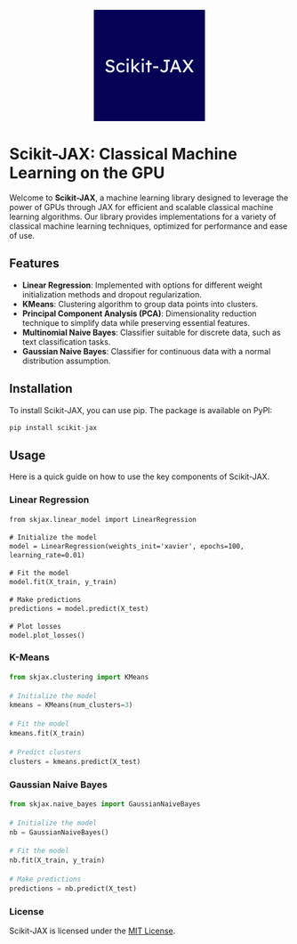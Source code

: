 <p align="center">
  <img src="assets/logo.png" alt="Alt text"/>
</p>

# Scikit-JAX: Classical Machine Learning on the GPU

Welcome to **Scikit-JAX**, a machine learning library designed to leverage the power of GPUs through JAX for efficient and scalable classical machine learning algorithms. Our library provides implementations for a variety of classical machine learning techniques, optimized for performance and ease of use.

## Features

- **Linear Regression**: Implemented with options for different weight initialization methods and dropout regularization.
- **KMeans**: Clustering algorithm to group data points into clusters.
- **Principal Component Analysis (PCA)**: Dimensionality reduction technique to simplify data while preserving essential features.
- **Multinomial Naive Bayes**: Classifier suitable for discrete data, such as text classification tasks.
- **Gaussian Naive Bayes**: Classifier for continuous data with a normal distribution assumption.

## Installation

To install Scikit-JAX, you can use pip. The package is available on PyPI:

```python
pip install scikit-jax
```

## Usage

Here is a quick guide on how to use the key components of Scikit-JAX.

### Linear Regression
```
from skjax.linear_model import LinearRegression

# Initialize the model
model = LinearRegression(weights_init='xavier', epochs=100, learning_rate=0.01)

# Fit the model
model.fit(X_train, y_train)

# Make predictions
predictions = model.predict(X_test)

# Plot losses
model.plot_losses()
```

### K-Means
```python
from skjax.clustering import KMeans

# Initialize the model
kmeans = KMeans(num_clusters=3)

# Fit the model
kmeans.fit(X_train)

# Predict clusters
clusters = kmeans.predict(X_test)
```

### Gaussian Naive Bayes
```python
from skjax.naive_bayes import GaussianNaiveBayes

# Initialize the model
nb = GaussianNaiveBayes()

# Fit the model
nb.fit(X_train, y_train)

# Make predictions
predictions = nb.predict(X_test)
```

### License

Scikit-JAX is licensed under the [MIT License](LICENSE.txt).
